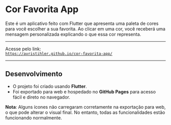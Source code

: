 # Cor Favorita App
Este é um aplicativo feito com Flutter que apresenta uma paleta de cores para você escolher a sua favorita. Ao clicar em uma cor, você receberá uma mensagem personalizada explicando o que essa cor representa.  

---

Acesse pelo link:  
[`https://avristihler.github.io/cor-favorita-app/`](https://avrilstihler.github.io/cor-favorita-app/)

---

## Desenvolvimento  

- O projeto foi criado usando **Flutter**.  
- Foi exportado para web e hospedado no **GitHub Pages** para acesso fácil e direto no navegador.  

**Nota**: Alguns ícones não carregaram corretamente na exportação para web, o que pode alterar o visual final. No entanto, todas as funcionalidades estão funcionando normalmente.  

